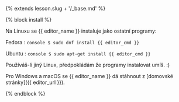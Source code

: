 {% extends lesson.slug + '/_base.md' %}

{% block install %}

Na Linuxu se {{ editor_name }} instaluje jako ostatní programy:

Fedora
:   ```console
    $ sudo dnf install {{ editor_cmd }}
    ```

Ubuntu
:   ```console
    $ sudo apt-get install {{ editor_cmd }}
    ```

Používáš-li jiný Linux, předpokládám že programy instalovat umíš. :)

Pro Windows a macOS se {{ editor_name }} dá stáhnout z [domovské stránky]({{ editor_url }}).

{% endblock %}

